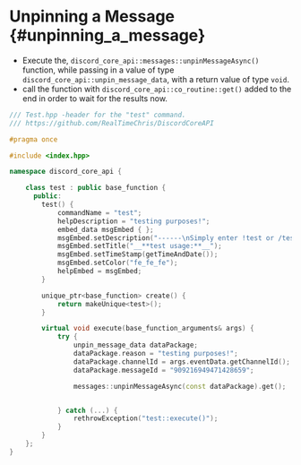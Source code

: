 Unpinning a Message {#unpinning_a_message}
============
- Execute the, `discord_core_api::messages::unpinMessageAsync()` function, while passing in a value of type `discord_core_api::unpin_message_data`, with a return value of type `void`.
- call the function with `discord_core_api::co_routine::get()` added to the end in order to wait for the results now.

```cpp
/// Test.hpp -header for the "test" command.
/// https://github.com/RealTimeChris/DiscordCoreAPI

#pragma once

#include <index.hpp>

namespace discord_core_api {

	class test : public base_function {
	  public:
		test() {
			commandName = "test";
			helpDescription = "testing purposes!";
			embed_data msgEmbed { };
			msgEmbed.setDescription("------\nSimply enter !test or /test!\n------");
			msgEmbed.setTitle("__**test usage:**__");
			msgEmbed.setTimeStamp(getTimeAndDate());
			msgEmbed.setColor("fe_fe_fe");
			helpEmbed = msgEmbed;
		}

		unique_ptr<base_function> create() {
			return makeUnique<test>();
		}

		virtual void execute(base_function_arguments& args) {
			try {
				unpin_message_data dataPackage;
				dataPackage.reason = "testing purposes!";
				dataPackage.channelId = args.eventData.getChannelId();
				dataPackage.messageId = "909216949471428659";

				messages::unpinMessageAsync(const dataPackage).get();


			} catch (...) {
				rethrowException("test::execute()");
			}
		}
	};
}
```

